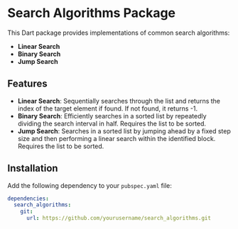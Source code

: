 # Search Algorithms Package

This Dart package provides implementations of common search algorithms:

- **Linear Search**
- **Binary Search**
- **Jump Search**

## Features

- **Linear Search**: Sequentially searches through the list and returns the index of the target element if found. If not found, it returns -1.
- **Binary Search**: Efficiently searches in a sorted list by repeatedly dividing the search interval in half. Requires the list to be sorted.
- **Jump Search**: Searches in a sorted list by jumping ahead by a fixed step size and then performing a linear search within the identified block. Requires the list to be sorted.

## Installation

Add the following dependency to your `pubspec.yaml` file:

```yaml
dependencies:
  search_algorithms:
    git:
      url: https://github.com/yourusername/search_algorithms.git
